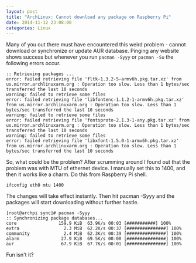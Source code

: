 ```yaml
---
layout: post
title: "ArchLinux: Cannot download any package on Raspberry Pi"
date: 2014-11-12 23:08:00
categories: Linux
---
```

Many of you out there must have encountered this weird problem - cannot download or synchronize or update AUR database. Pinging any website shows success but whenever you run `pacman -Syyy` or `pacman -Su` the following errors occur.
    
    :: Retrieving packages ...
    error: failed retrieving file 'fltk-1.3.2-5-armv6h.pkg.tar.xz' from us.mirror.archlinuxarm.org : Operation too slow. Less than 1 bytes/sec transferred the last 10 seconds
    warning: failed to retrieve some files
    error: failed retrieving file 'libfontenc-1.1.2-1-armv6h.pkg.tar.xz' from us.mirror.archlinuxarm.org : Operation too slow. Less than 1 bytes/sec transferred the last 10 seconds
    warning: failed to retrieve some files
    error: failed retrieving file 'fontsproto-2.1.3-1-any.pkg.tar.xz' from us.mirror.archlinuxarm.org : Operation too slow. Less than 1 bytes/sec transferred the last 10 seconds
    warning: failed to retrieve some files
    error: failed retrieving file 'libxfont-1.5.0-1-armv6h.pkg.tar.xz' from us.mirror.archlinuxarm.org : Operation too slow. Less than 1 bytes/sec transferred the last 10 seconds

So, what could be the problem? After scrumming around I found out that the
problem was with MTU of ethernet device. I manually set this to 1400, and then
it works like a charm. Do this from Raspberry Pi shell.

    ifconfig eth0 mtu 1400

The changes will take effect instantly. Then hit pacman -Syyy and the packages
will start downloading without further hastle.

    [root@archpi sync]# pacman -Syyy      
    :: Synchronizing package databases...
    core                159.9 KiB  63.9K/s 00:03 [###########] 100%
    extra                 2.3 MiB  62.2K/s 00:37 [###############] 100%
    community             2.4 MiB  62.3K/s 00:39 [###############] 100%
    alarm                27.9 KiB  69.5K/s 00:00 [###############] 100%
    aur                  67.9 KiB  67.7K/s 00:01 [###############] 100%

Fun isn't it?
